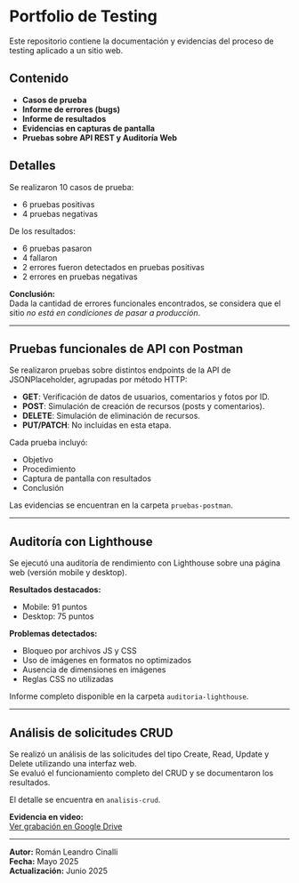# Portfolio de Testing

Este repositorio contiene la documentación y evidencias del proceso de testing aplicado a un sitio web.

## Contenido

- **Casos de prueba**
- **Informe de errores (bugs)**
- **Informe de resultados**
- **Evidencias en capturas de pantalla**
- **Pruebas sobre API REST y Auditoría Web**

## Detalles

Se realizaron 10 casos de prueba:

- 6 pruebas positivas
- 4 pruebas negativas

De los resultados:

- 6 pruebas pasaron
- 4 fallaron
- 2 errores fueron detectados en pruebas positivas
- 2 errores en pruebas negativas

**Conclusión:**  
Dada la cantidad de errores funcionales encontrados, se considera que el sitio *no está en condiciones de pasar a producción*.

---

## Pruebas funcionales de API con Postman

Se realizaron pruebas sobre distintos endpoints de la API de JSONPlaceholder, agrupadas por método HTTP:

- **GET**: Verificación de datos de usuarios, comentarios y fotos por ID.
- **POST**: Simulación de creación de recursos (posts y comentarios).
- **DELETE**: Simulación de eliminación de recursos.
- **PUT/PATCH**: No incluidas en esta etapa.

Cada prueba incluyó:

- Objetivo
- Procedimiento
- Captura de pantalla con resultados
- Conclusión

Las evidencias se encuentran en la carpeta `pruebas-postman`.

---

## Auditoría con Lighthouse

Se ejecutó una auditoría de rendimiento con Lighthouse sobre una página web (versión mobile y desktop).

**Resultados destacados:**
- Mobile: 91 puntos
- Desktop: 75 puntos

**Problemas detectados:**
- Bloqueo por archivos JS y CSS
- Uso de imágenes en formatos no optimizados
- Ausencia de dimensiones en imágenes
- Reglas CSS no utilizadas

Informe completo disponible en la carpeta `auditoria-lighthouse`.

---

## Análisis de solicitudes CRUD

Se realizó un análisis de las solicitudes del tipo Create, Read, Update y Delete utilizando una interfaz web.  
Se evaluó el funcionamiento completo del CRUD y se documentaron los resultados.

El detalle se encuentra en `analisis-crud`.

**Evidencia en video:**  
[Ver grabación en Google Drive](https://drive.google.com/file/d/1q28g8POIGbV71p8SORefQKWcQ7BWi8Ge/view?usp=drive_link)

---

**Autor:** Román Leandro Cinalli  
**Fecha:** Mayo 2025  
**Actualización:** Junio 2025

